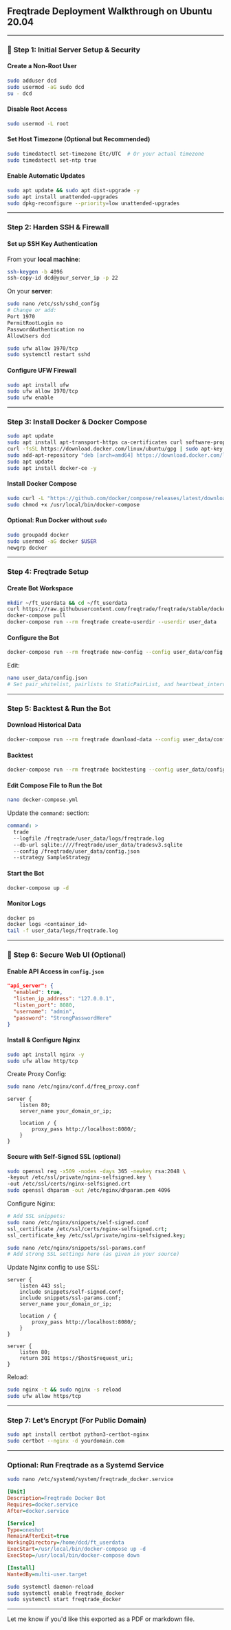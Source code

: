 ## **Freqtrade Deployment Walkthrough on Ubuntu 20.04**

---

### 📌 **Step 1: Initial Server Setup & Security**

####  Create a Non-Root User
```bash
sudo adduser dcd
sudo usermod -aG sudo dcd
su - dcd
```

####  Disable Root Access
```bash
sudo usermod -L root
```

####  Set Host Timezone (Optional but Recommended)
```bash
sudo timedatectl set-timezone Etc/UTC  # Or your actual timezone
sudo timedatectl set-ntp true
```

####  Enable Automatic Updates
```bash
sudo apt update && sudo apt dist-upgrade -y
sudo apt install unattended-upgrades
sudo dpkg-reconfigure --priority=low unattended-upgrades
```

---

###  **Step 2: Harden SSH & Firewall**

####  Set up SSH Key Authentication
From your **local machine**:
```bash
ssh-keygen -b 4096
ssh-copy-id dcd@your_server_ip -p 22
```

On your **server**:
```bash
sudo nano /etc/ssh/sshd_config
# Change or add:
Port 1970
PermitRootLogin no
PasswordAuthentication no
AllowUsers dcd
```

```bash
sudo ufw allow 1970/tcp
sudo systemctl restart sshd
```

####  Configure UFW Firewall
```bash
sudo apt install ufw
sudo ufw allow 1970/tcp
sudo ufw enable
```

---

###  **Step 3: Install Docker & Docker Compose**

```bash
sudo apt update
sudo apt install apt-transport-https ca-certificates curl software-properties-common -y
curl -fsSL https://download.docker.com/linux/ubuntu/gpg | sudo apt-key add -
sudo add-apt-repository "deb [arch=amd64] https://download.docker.com/linux/ubuntu focal stable"
sudo apt update
sudo apt install docker-ce -y
```

####  Install Docker Compose
```bash
sudo curl -L "https://github.com/docker/compose/releases/latest/download/docker-compose-$(uname -s)-$(uname -m)" -o /usr/local/bin/docker-compose
sudo chmod +x /usr/local/bin/docker-compose
```

####  Optional: Run Docker without `sudo`
```bash
sudo groupadd docker
sudo usermod -aG docker $USER
newgrp docker
```

---

###  **Step 4: Freqtrade Setup**

####  Create Bot Workspace
```bash
mkdir ~/ft_userdata && cd ~/ft_userdata
curl https://raw.githubusercontent.com/freqtrade/freqtrade/stable/docker-compose.yml -o docker-compose.yml
docker-compose pull
docker-compose run --rm freqtrade create-userdir --userdir user_data
```

####  Configure the Bot
```bash
docker-compose run --rm freqtrade new-config --config user_data/config.json
```

Edit:
```bash
nano user_data/config.json
# Set pair_whitelist, pairlists to StaticPairList, and heartbeat_interval
```

---

###  **Step 5: Backtest & Run the Bot**

####  Download Historical Data
```bash
docker-compose run --rm freqtrade download-data --config user_data/config.json --days 30 -t 5m
```

####  Backtest
```bash
docker-compose run --rm freqtrade backtesting --config user_data/config.json --strategy SampleStrategy
```

####  Edit Compose File to Run the Bot
```bash
nano docker-compose.yml
```

Update the `command:` section:
```yaml
command: >
  trade
  --logfile /freqtrade/user_data/logs/freqtrade.log
  --db-url sqlite:////freqtrade/user_data/tradesv3.sqlite
  --config /freqtrade/user_data/config.json
  --strategy SampleStrategy
```

####  Start the Bot
```bash
docker-compose up -d
```

####  Monitor Logs
```bash
docker ps
docker logs <container_id>
tail -f user_data/logs/freqtrade.log
```

---

### 📡 **Step 6: Secure Web UI (Optional)**

####  Enable API Access in `config.json`
```json
"api_server": {
  "enabled": true,
  "listen_ip_address": "127.0.0.1",
  "listen_port": 8080,
  "username": "admin",
  "password": "StrongPasswordHere"
}
```

####  Install & Configure Nginx
```bash
sudo apt install nginx -y
sudo ufw allow http/tcp
```

Create Proxy Config:
```bash
sudo nano /etc/nginx/conf.d/freq_proxy.conf
```

```nginx
server {
    listen 80;
    server_name your_domain_or_ip;

    location / {
        proxy_pass http://localhost:8080/;
    }
}
```

####  Secure with Self-Signed SSL (optional)
```bash
sudo openssl req -x509 -nodes -days 365 -newkey rsa:2048 \
-keyout /etc/ssl/private/nginx-selfsigned.key \
-out /etc/ssl/certs/nginx-selfsigned.crt
sudo openssl dhparam -out /etc/nginx/dhparam.pem 4096
```

Configure Nginx:
```bash
# Add SSL snippets:
sudo nano /etc/nginx/snippets/self-signed.conf
ssl_certificate /etc/ssl/certs/nginx-selfsigned.crt;
ssl_certificate_key /etc/ssl/private/nginx-selfsigned.key;

sudo nano /etc/nginx/snippets/ssl-params.conf
# Add strong SSL settings here (as given in your source)
```

Update Nginx config to use SSL:
```nginx
server {
    listen 443 ssl;
    include snippets/self-signed.conf;
    include snippets/ssl-params.conf;
    server_name your_domain_or_ip;

    location / {
        proxy_pass http://localhost:8080/;
    }
}

server {
    listen 80;
    return 301 https://$host$request_uri;
}
```

Reload:
```bash
sudo nginx -t && sudo nginx -s reload
sudo ufw allow https/tcp
```

---

###  **Step 7: Let’s Encrypt (For Public Domain)**

```bash
sudo apt install certbot python3-certbot-nginx
sudo certbot --nginx -d yourdomain.com
```

---

###  **Optional: Run Freqtrade as a Systemd Service**

```bash
sudo nano /etc/systemd/system/freqtrade_docker.service
```

```ini
[Unit]
Description=Freqtrade Docker Bot
Requires=docker.service
After=docker.service

[Service]
Type=oneshot
RemainAfterExit=true
WorkingDirectory=/home/dcd/ft_userdata
ExecStart=/usr/local/bin/docker-compose up -d
ExecStop=/usr/local/bin/docker-compose down

[Install]
WantedBy=multi-user.target
```

```bash
sudo systemctl daemon-reload
sudo systemctl enable freqtrade_docker
sudo systemctl start freqtrade_docker
```

---

Let me know if you'd like this exported as a PDF or markdown file.
